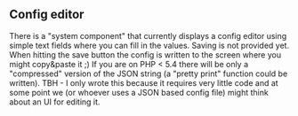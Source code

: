 ## Config editor
There is a "system component" that currently displays a config editor using simple text fields where you can fill in the values.
Saving is not provided yet. When hitting the save button the config is written to the screen where you might copy&paste it ;)
If you are on PHP < 5.4 there will be only a "compressed" version of the JSON string (a "pretty print" function could be written).
TBH - I only wrote this because it requires very little code and at some point we (or whoever uses a JSON based config file) might think about an UI for editing it.
